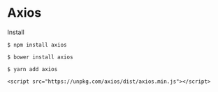 # Axios

Install

```
$ npm install axios

$ bower install axios

$ yarn add axios

<script src="https://unpkg.com/axios/dist/axios.min.js"></script>
```
